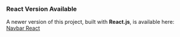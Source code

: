 ### React Version Available

A newer version of this project, built with **React.js**, is available here:  
[Navbar React](https://github.com/feramjo-webdev/navbar-react.git)
